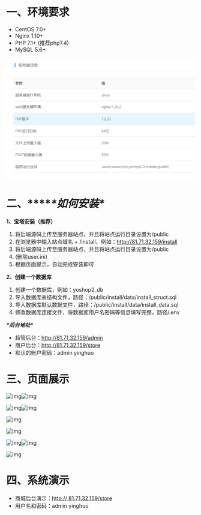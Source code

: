 # 一、环境要求

- CentOS 7.0+
-  Nginx 1.10+
- PHP 7.1+ (推荐php7.4)
- MySQL 5.6+

![img](images/wps1.jpg) 

# 二、\*******\*如何安装\****

**1、宝塔安装（推荐）**

1. 将后端源码上传至服务器站点，并且将站点运行目录设置为/public
2. 在浏览器中输入站点域名 + /install，例如：http://81.71.32.159/install
3. 将后端源码上传至服务器站点，并且将站点运行目录设置为/public
4. (删除user.ini)
5.  根据页面提示，自动完成安装即可

**2、创建一个数据库**

1. 创建一个数据库，例如：yoshop2_db
2.  导入数据库表结构文件，路径：/public/install/data/install_struct.sql
3. 导入数据库默认数据文件，路径：/public/install/data/install_data.sql
4. 修改数据库连接文件，将数据库用户名密码等信息填写完整，路径/.env

***\*后台地址\****

- 超管后台：http://81.71.32.159/admin
- 商户后台：http://81.71.32.159/store
- 默认的账户密码：admin yinghuo

# 三、页面展示

![img](D:\桌面\homework\大二\下学期项目管理课\期末作业截图\wps2.jpg)![img](D:\桌面\homework\大二\下学期项目管理课\期末作业截图\wps3.jpg) 

![img](D:\桌面\homework\大二\下学期项目管理课\期末作业截图\wps4.jpg)![img](D:\桌面\homework\大二\下学期项目管理课\期末作业截图\wps5.jpg) 

![img](D:\桌面\homework\大二\下学期项目管理课\期末作业截图\wps6.jpg) 

![img](D:\桌面\homework\大二\下学期项目管理课\期末作业截图\wps7.jpg) 

![img](D:\桌面\homework\大二\下学期项目管理课\期末作业截图\wps8.jpg)![img](D:\桌面\homework\大二\下学期项目管理课\期末作业截图\wps9.jpg) 

![img](D:\桌面\homework\大二\下学期项目管理课\期末作业截图\wps10.jpg)

# 四、系统演示

- 商城后台演示：[http:// 81.71.32.159/store](http://159.75.34.12/store)
- 用户名和密码：admin yinghuo 